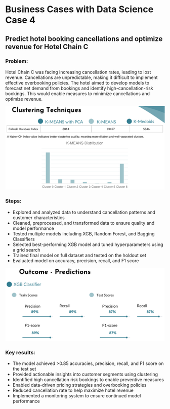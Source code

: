 # Business Cases with Data Science Case 4

## Predict hotel booking cancellations and optimize revenue for Hotel Chain C

### Problem:
Hotel Chain C was facing increasing cancellation rates, leading to lost revenue. Cancellations are unpredictable, making it difficult to implement effective overbooking policies. The hotel aimed to develop models to forecast net demand from bookings and identify high-cancellation-risk bookings. This would enable measures to minimize cancellations and optimize revenue.

![image](https://github.com/yousefebrahimi0/Business-Cases-with-Data-Science-Case-4/blob/main/pic1.png)

### Steps:
+ Explored and analyzed data to understand cancellation patterns and customer characteristics
+ Cleaned, preprocessed, and transformed data to ensure quality and model performance
+ Tested multiple models including XGB, Random Forest, and Bagging Classifiers
+ Selected best-performing XGB model and tuned hyperparameters using a grid search
+ Trained final model on full dataset and tested on the holdout set
+ Evaluated model on accuracy, precision, recall, and F1 score

![image](https://github.com/yousefebrahimi0/Business-Cases-with-Data-Science-Case-4/blob/main/pic2.png)

### Key results:

+ The model achieved >0.85 accuracies, precision, recall, and F1 score on the test set
+ Provided actionable insights into customer segments using clustering
+ Identified high cancellation risk bookings to enable preventive measures
+ Enabled data-driven pricing strategies and overbooking policies
+ Reduced cancellation rate to help maximize hotel revenue
+ Implemented a monitoring system to ensure continued model performance

